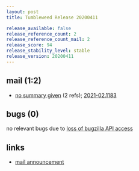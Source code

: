 ```yaml
---
layout: post
title: Tumbleweed Release 20200411

release_available: false
release_reference_count: 2
release_reference_count_mail: 2
release_score: 94
release_stability_level: stable
release_version: 20200411
---
```


## mail (1:2)

- [no summary given](https://github.com/boombatower/tumbleweed-review/issues/10) (2 refs); [2021-02.1183](https://github.com/boombatower/tumbleweed-review/issues/10)

## bugs (0)

<!--more-->

no relevant bugs due to [loss of bugzilla API access](https://bugzilla.opensuse.org/show_bug.cgi?id=1157722)



## links

- [mail announcement](https://github.com/boombatower/tumbleweed-review/issues/10)
